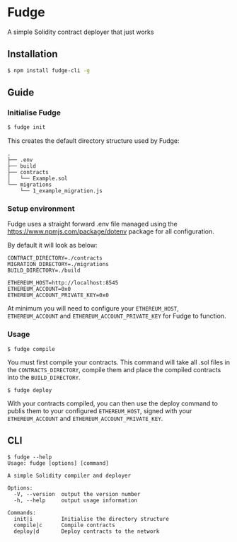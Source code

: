 # Fudge
A simple Solidity contract deployer that just works

## Installation
```bash
$ npm install fudge-cli -g
```

## Guide
### Initialise Fudge
```bash
$ fudge init
```

This creates the default directory structure used by Fudge:
```
.
├── .env
├── build
├── contracts
│   └── Example.sol
└── migrations
    └── 1_example_migration.js

```

### Setup environment
Fudge uses a straight forward .env file managed using the https://www.npmjs.com/package/dotenv package for all configuration.

By default it will look as below:
```
CONTRACT_DIRECTORY=./contracts
MIGRATION_DIRECTORY=./migrations
BUILD_DIRECTORY=./build

ETHEREUM_HOST=http://localhost:8545
ETHEREUM_ACCOUNT=0x0
ETHEREUM_ACCOUNT_PRIVATE_KEY=0x0
```

At minimum you will need to configure your `ETHEREUM_HOST`, `ETHEREUM_ACCOUNT` and `ETHEREUM_ACCOUNT_PRIVATE_KEY` for Fudge to function.

### Usage
```
$ fudge compile
```

You must first compile your contracts. This command will take all .sol files in the `CONTRACTS_DIRECTORY`, compile them and place the compiled contracts into the `BUILD_DIRECTORY`.

```
$ fudge deploy
```

With your contracts compiled, you can then use the deploy command to publis them to your configured `ETHEREUM_HOST`, signed with your `ETHEREUM_ACCOUNT` and `ETHEREUM_ACCOUNT_PRIVATE_KEY`.

## CLI
```
$ fudge --help
Usage: fudge [options] [command]

A simple Solidity compiler and deployer

Options:
  -V, --version  output the version number
  -h, --help     output usage information

Commands:
  init|i         Initialise the directory structure
  compile|c      Compile contracts
  deploy|d       Deploy contracts to the network

```